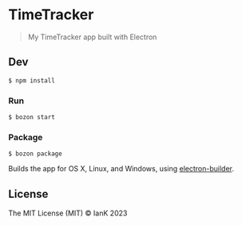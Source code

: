 # TimeTracker

> My TimeTracker app built with Electron


## Dev

```
$ npm install
```

### Run

```
$ bozon start
```

### Package

```
$ bozon package
```

Builds the app for OS X, Linux, and Windows, using [electron-builder](https://github.com/electron-userland/electron-builder).


## License

The MIT License (MIT) © IanK 2023
